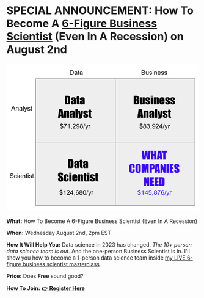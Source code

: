 
# SPECIAL ANNOUNCEMENT: How To Become A <u>6-Figure Business Scientist</u> (Even In A Recession) on August 2nd

![Business Scientist](/assets/business-science-cube-2.jpg)

**What:** How To Become A 6-Figure Business Scientist (Even In A Recession)

**When:** Wednesday August 2nd, 2pm EST

**How It Will Help You:** Data science in 2023 has changed. *The 10+ person data science team is out.* And the one-person Business Scientist is in. I'll show you how to become a 1-person data science team inside [my LIVE 6-figure business scientist masterclass](https://learn.business-science.io/registration-2-page?el=website). 

**Price:** Does **Free** sound good?

**How To Join:** [**👉 Register Here**](https://learn.business-science.io/registration-2-page?el=website)

<!--
# SPECIAL ANNOUNCEMENT: ChatGPT for Data Scientists Workshop on July 26th

[Inside the workshop](https://us02web.zoom.us/webinar/register/1716838099992/WN_q8tTz3FkRcWBdsEHeLlKrQ) I'll share how I built a Machine Learning Powered Production Shiny App with `ChatGPT` (extends this data analysis to an *insane* production app):

![ChatGPT for Data Scientists](/assets/lab_82_chatgpt_rcode.jpg)

**What:** ChatGPT for Data Scientists

**When:** Wednesday July 26th, 2pm EST

**How It Will Help You:** Whether you are new to data science or are an expert, ChatGPT is changing the game. There's a ton of hype. But how can ChatGPT actually help you become a better data scientist and help you stand out in your career? I'll show you inside [my free chatgpt for data scientists workshop](https://us02web.zoom.us/webinar/register/1716838099992/WN_q8tTz3FkRcWBdsEHeLlKrQ). 

**Price:** Does **Free** sound good?

**How To Join:** [**👉 Register Here**](https://us02web.zoom.us/webinar/register/1716838099992/WN_q8tTz3FkRcWBdsEHeLlKrQ)
-->